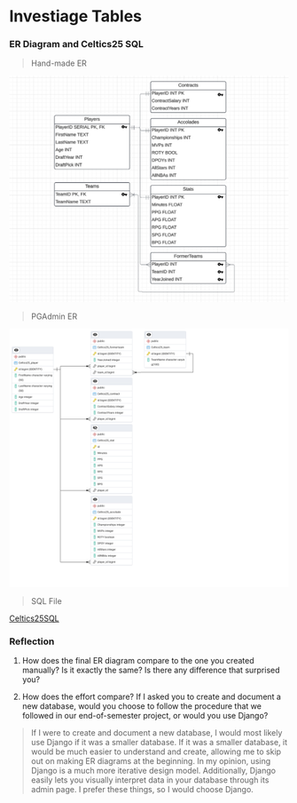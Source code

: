 # Investiage Tables

### ER Diagram and Celtics25 SQL

> Hand-made ER

![Celtics25ER](https://github.com/jackaaburk/ITE140/blob/main/Celtics25SQLProject/Celtics25ER.png)

> PGAdmin ER

![Celtics25PGER](./Images/Celtics25PGER.png)

> SQL File

[Celtics25SQL](https://github.com/jackaaburk/ITE140/blob/main/Celtics25SQLProject/Celtics25SQL.sql)

### Reflection

1. How does the final ER diagram compare to the one you created manually? Is it exactly the same? Is there any difference that surprised you?

> 

2. How does the effort compare? If I asked you to create and document a new database, would you choose to follow the procedure that we followed in our end-of-semester project, or would you use Django?

> If I were to create and document a new database, I would most likely use Django if it was a smaller database. If it was a smaller database, it would be much easier to understand and create, allowing me to skip out on making ER diagrams at the beginning. In my opinion, using Django is a much more iterative design model. Additionally, Django easily lets you visually interpret data in your database through its admin page. I prefer these things, so I would choose Django.